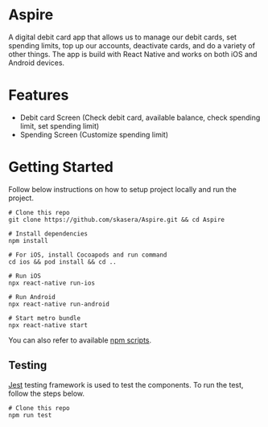 # Aspire
A digital debit card app that allows us to manage our debit cards, set spending limits, top up our accounts, deactivate cards, and do a variety of other things.
The app is build with React Native and works on both iOS and Android devices.

# Features
* Debit card Screen (Check debit card, available balance, check spending limit, set spending limit)
* Spending Screen (Customize spending limit)

# Getting Started
Follow below instructions on how to setup project locally and run the project.

```
# Clone this repo
git clone https://github.com/skasera/Aspire.git && cd Aspire

# Install dependencies
npm install

# For iOS, install Cocoapods and run command
cd ios && pod install && cd ..

# Run iOS
npx react-native run-ios

# Run Android
npx react-native run-android

# Start metro bundle
npx react-native start
```
You can also refer to available [npm scripts](https://github.com/skasera/Aspire/blob/master/package.json#L5).

## Testing
[Jest](https://jestjs.io/docs/tutorial-react-native) testing framework is used to test the components. To run the test, follow the steps below.

```
# Clone this repo
npm run test
```
